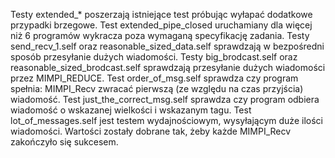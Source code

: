 Testy extended_* poszerzają istniejące test próbując wyłapać dodatkowe przypadki brzegowe.
Test extended_pipe_closed uruchamiany dla więcej niż 6 programów wykracza poza wymaganą specyfikację zadania.
Testy send_recv_1.self oraz reasonable_sized_data.self sprawdzają w bezpośredni sposób przesyłanie dużych wiadomości.
Testy big_brodcast.self oraz reasonable_sized_brodcast.self sprawdzają przesyłanie dużych wiadomości przez MIMPI_REDUCE.
Test order_of_msg.self sprawdza czy program spełnia: MIMPI_Recv zwracać pierwszą (ze względu na czas przyjścia) wiadomość.
Test just_the_correct_msg.self sprawdza czy program odbiera wiadomość o wskazanej wielkości i wskazanym tagu.
Test lot_of_messages.self jest testem wydajnościowym, wysyłającym duże ilości wiadomości. Wartości zostały dobrane tak, żeby każde MIMPI_Recv zakończyło się sukcesem.